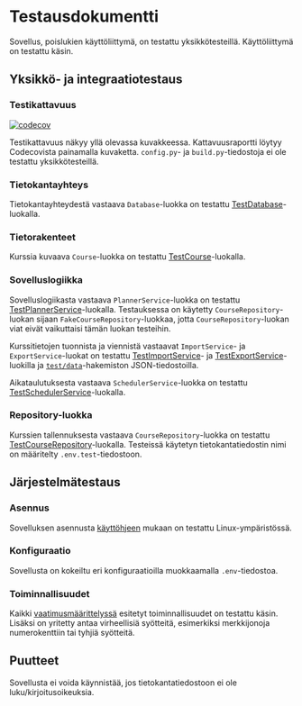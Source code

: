 # Testausdokumentti

Sovellus, poislukien käyttöliittymä, on testattu yksikkötesteillä.
Käyttöliittymä on testattu käsin.

## Yksikkö- ja integraatiotestaus

### Testikattavuus

[![codecov](https://codecov.io/gh/TheJiahao/study-planner/branch/main/graph/badge.svg?token=VSQHAACB32)](https://codecov.io/gh/TheJiahao/study-planner)

Testikattavuus näkyy yllä olevassa kuvakkeessa. Kattavuusraportti löytyy Codecovista painamalla kuvaketta.
`config.py`- ja `build.py`-tiedostoja ei ole testattu yksikkötesteillä.

### Tietokantayhteys

Tietokantayhteydestä vastaava `Database`-luokka on testattu [TestDatabase](https://github.com/TheJiahao/study-planner/blob/main/src/tests/lib/test_database.py)-luokalla.

### Tietorakenteet

Kurssia kuvaava `Course`-luokka on testattu [TestCourse](https://github.com/TheJiahao/study-planner/blob/main/src/tests/entities/test_course.py)-luokalla.

### Sovelluslogiikka

Sovelluslogiikasta vastaava `PlannerService`-luokka on testattu [TestPlannerService](https://github.com/TheJiahao/study-planner/blob/main/src/tests/services/test_planner_service.py)-luokalla.
Testauksessa on käytetty `CourseRepository`-luokan sijaan `FakeCourseRepository`-luokkaa, jotta `CourseRepository`-luokan viat eivät vaikuttaisi tämän luokan testeihin.

Kurssitietojen tuonnista ja viennistä vastaavat `ImportService`- ja `ExportService`-luokat on testattu [TestImportService](https://github.com/TheJiahao/study-planner/blob/main/src/tests/services/test_import_service.py)- ja [TestExportService](https://github.com/TheJiahao/study-planner/blob/main/src/tests/services/test_export_service.py)-luokilla ja [`test/data`](https://github.com/TheJiahao/study-planner/tree/main/src/tests/data)-hakemiston JSON-tiedostoilla.

Aikataulutuksesta vastaava `SchedulerService`-luokka on testattu [TestSchedulerService](https://github.com/TheJiahao/study-planner/blob/main/src/tests/services/test_scheduler_service.py)-luokalla.

### Repository-luokka

Kurssien tallennuksesta vastaava `CourseRepository`-luokka on testattu [TestCourseRepository](https://github.com/TheJiahao/study-planner/blob/main/src/tests/repositories/test_course_repository.py)-luokalla.
Testeissä käytetyn tietokantatiedostin nimi on määritelty `.env.test`-tiedostoon.

## Järjestelmätestaus

### Asennus

Sovelluksen asennusta [käyttöhjeen](dokumentaatio/kaytto-ohje.md) mukaan on testattu Linux-ympäristössä.

### Konfiguraatio

Sovellusta on kokeiltu eri konfiguraatioilla muokkaamalla `.env`-tiedostoa.

### Toiminnallisuudet

Kaikki [vaatimusmäärittelyssä](vaatimusmaarittely.md) esitetyt toiminnallisuudet on testattu käsin.
Lisäksi on yritetty antaa virheellisiä syötteitä, esimerkiksi merkkijonoja numerokenttiin tai tyhjiä syötteitä.

## Puutteet

Sovellusta ei voida käynnistää, jos tietokantatiedostoon ei ole luku/kirjoitusoikeuksia.

